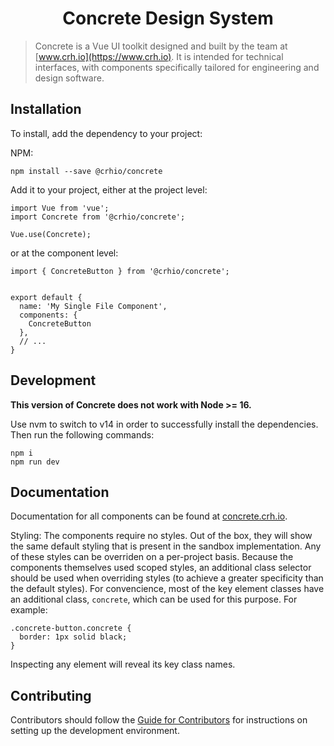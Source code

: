 <h1 align="center">
  Concrete Design System
</h1>

> Concrete is a Vue UI toolkit designed and built by the team at [www.crh.io](https://www.crh.io).
> It is intended for technical interfaces, with components specifically tailored
> for engineering and design software.

## Installation

To install, add the dependency to your project:

NPM:
```
npm install --save @crhio/concrete
```

Add it to your project, either at the project level:
```
import Vue from 'vue';
import Concrete from '@crhio/concrete';

Vue.use(Concrete);
```

or at the component level:
```
import { ConcreteButton } from '@crhio/concrete';


export default {
  name: 'My Single File Component',
  components: {
    ConcreteButton
  },
  // ...
}
```

## Development

**This version of Concrete does not work with Node >= 16.**

Use nvm to switch to v14 in order to successfully install the dependencies. Then run the following commands:

```
npm i
npm run dev
```

## Documentation

Documentation for all components can be found at [concrete.crh.io](https://concrete.crh.io).

Styling:
The components require no styles. Out of the box, they will show the same default styling that is present in the sandbox implementation. Any of these styles can be overriden on a per-project basis. Because the components themselves used scoped styles, an additional class selector should be used when overriding styles (to achieve a greater specificity than the default styles). For convencience, most of the key element classes have an additional class, `concrete`, which can be used for this purpose. For example:

```
.concrete-button.concrete {
  border: 1px solid black;
}
```

Inspecting any element will reveal its key class names.

## Contributing

Contributors should follow the [Guide for Contributors](/CONTRIBUTORS.md) for instructions on setting up the development environment.
